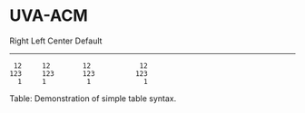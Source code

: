 UVA-ACM
=======
  Right     Left     Center     Default
-------     ------ ----------   -------
     12     12        12            12
    123     123       123          123
      1     1          1             1

Table:  Demonstration of simple table syntax.
